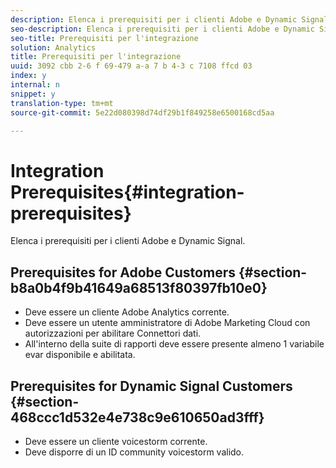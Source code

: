 ```yaml
---
description: Elenca i prerequisiti per i clienti Adobe e Dynamic Signal.
seo-description: Elenca i prerequisiti per i clienti Adobe e Dynamic Signal.
seo-title: Prerequisiti per l'integrazione
solution: Analytics
title: Prerequisiti per l'integrazione
uuid: 3092 cbb 2-6 f 69-479 a-a 7 b 4-3 c 7108 ffcd 03
index: y
internal: n
snippet: y
translation-type: tm+mt
source-git-commit: 5e22d080398d74df29b1f849258e6500168cd5aa

---
```



# Integration Prerequisites{#integration-prerequisites}

Elenca i prerequisiti per i clienti Adobe e Dynamic Signal.

## Prerequisites for Adobe Customers {#section-b8a0b4f9b41649a68513f80397fb10e0}

* Deve essere un cliente Adobe Analytics corrente.
* Deve essere un utente amministratore di Adobe Marketing Cloud con autorizzazioni per abilitare Connettori dati.
* All'interno della suite di rapporti deve essere presente almeno 1 variabile evar disponibile e abilitata.

## Prerequisites for Dynamic Signal Customers {#section-468ccc1d532e4e738c9e610650ad3fff}

* Deve essere un cliente voicestorm corrente.
* Deve disporre di un ID community voicestorm valido.

